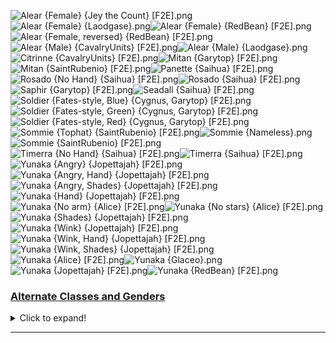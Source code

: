 ![Alear {Female} {Jey the Count} [F2E].png](https://raw.githubusercontent.com/Klokinator/FE-Repo/main/Portrait%20Repository/FE17%20Mugs%20(Engage)/Alear%20(Female)%20%7BJey%20the%20Count%7D%20%5BF2E%5D.png "Alear {Female} {Jey the Count} [F2E].png")![Alear {Female} {Laodgase}.png](https://raw.githubusercontent.com/Klokinator/FE-Repo/main/Portrait%20Repository/FE17%20Mugs%20(Engage)/Alear%20(Female)%20%7BLaodgase%7D.png "Alear {Female} {Laodgase}.png")![Alear {Female} {RedBean} [F2E].png](https://raw.githubusercontent.com/Klokinator/FE-Repo/main/Portrait%20Repository/FE17%20Mugs%20(Engage)/Alear%20(Female)%20%7BRedBean%7D%20%5BF2E%5D.png "Alear {Female} {RedBean} [F2E].png")![Alear {Female, reversed} {RedBean} [F2E].png](https://raw.githubusercontent.com/Klokinator/FE-Repo/main/Portrait%20Repository/FE17%20Mugs%20(Engage)/Alear%20(Female,%20reversed)%20%7BRedBean%7D%20%5BF2E%5D.png "Alear {Female, reversed} {RedBean} [F2E].png")![Alear {Male} {CavalryUnits} [F2E].png](https://raw.githubusercontent.com/Klokinator/FE-Repo/main/Portrait%20Repository/FE17%20Mugs%20(Engage)/Alear%20(Male)%20%7BCavalryUnits%7D%20%5BF2E%5D.png "Alear {Male} {CavalryUnits} [F2E].png")![Alear {Male} {Laodgase}.png](https://raw.githubusercontent.com/Klokinator/FE-Repo/main/Portrait%20Repository/FE17%20Mugs%20(Engage)/Alear%20(Male)%20%7BLaodgase%7D.png "Alear {Male} {Laodgase}.png")![Citrinne {CavalryUnits} [F2E].png](https://raw.githubusercontent.com/Klokinator/FE-Repo/main/Portrait%20Repository/FE17%20Mugs%20(Engage)/Citrinne%20%7BCavalryUnits%7D%20%5BF2E%5D.png "Citrinne {CavalryUnits} [F2E].png")![Mitan {Garytop} [F2E].png](https://raw.githubusercontent.com/Klokinator/FE-Repo/main/Portrait%20Repository/FE17%20Mugs%20(Engage)/Mitan%20%7BGarytop%7D%20%5BF2E%5D.png "Mitan {Garytop} [F2E].png")![Mitan {SaintRubenio} [F2E].png](https://raw.githubusercontent.com/Klokinator/FE-Repo/main/Portrait%20Repository/FE17%20Mugs%20(Engage)/Mitan%20%7BSaintRubenio%7D%20%5BF2E%5D.png "Mitan {SaintRubenio} [F2E].png")![Panette {Saihua} [F2E].png](https://raw.githubusercontent.com/Klokinator/FE-Repo/main/Portrait%20Repository/FE17%20Mugs%20(Engage)/Panette%20%7BSaihua%7D%20%5BF2E%5D.png "Panette {Saihua} [F2E].png")![Rosado {No Hand} {Saihua} [F2E].png](https://raw.githubusercontent.com/Klokinator/FE-Repo/main/Portrait%20Repository/FE17%20Mugs%20(Engage)/Rosado%20(No%20Hand)%20%7BSaihua%7D%20%5BF2E%5D.png "Rosado {No Hand} {Saihua} [F2E].png")![Rosado {Saihua} [F2E].png](https://raw.githubusercontent.com/Klokinator/FE-Repo/main/Portrait%20Repository/FE17%20Mugs%20(Engage)/Rosado%20%7BSaihua%7D%20%5BF2E%5D.png "Rosado {Saihua} [F2E].png")![Saphir {Garytop} [F2E].png](https://raw.githubusercontent.com/Klokinator/FE-Repo/main/Portrait%20Repository/FE17%20Mugs%20(Engage)/Saphir%20%7BGarytop%7D%20%5BF2E%5D.png "Saphir {Garytop} [F2E].png")![Seadall {Saihua} [F2E].png](https://raw.githubusercontent.com/Klokinator/FE-Repo/main/Portrait%20Repository/FE17%20Mugs%20(Engage)/Seadall%20%7BSaihua%7D%20%5BF2E%5D.png "Seadall {Saihua} [F2E].png")![Soldier {Fates-style, Blue} {Cygnus, Garytop} [F2E].png](https://raw.githubusercontent.com/Klokinator/FE-Repo/main/Portrait%20Repository/FE17%20Mugs%20(Engage)/Soldier%20(Fates-style,%20Blue)%20%7BCygnus,%20Garytop%7D%20%5BF2E%5D.png "Soldier {Fates-style, Blue} {Cygnus, Garytop} [F2E].png")![Soldier {Fates-style, Green} {Cygnus, Garytop} [F2E].png](https://raw.githubusercontent.com/Klokinator/FE-Repo/main/Portrait%20Repository/FE17%20Mugs%20(Engage)/Soldier%20(Fates-style,%20Green)%20%7BCygnus,%20Garytop%7D%20%5BF2E%5D.png "Soldier {Fates-style, Green} {Cygnus, Garytop} [F2E].png")![Soldier {Fates-style, Red} {Cygnus, Garytop} [F2E].png](https://raw.githubusercontent.com/Klokinator/FE-Repo/main/Portrait%20Repository/FE17%20Mugs%20(Engage)/Soldier%20(Fates-style,%20Red)%20%7BCygnus,%20Garytop%7D%20%5BF2E%5D.png "Soldier {Fates-style, Red} {Cygnus, Garytop} [F2E].png")![Sommie {Tophat} {SaintRubenio} [F2E].png](https://raw.githubusercontent.com/Klokinator/FE-Repo/main/Portrait%20Repository/FE17%20Mugs%20(Engage)/Sommie%20(Tophat)%20%7BSaintRubenio%7D%20%5BF2E%5D.png "Sommie {Tophat} {SaintRubenio} [F2E].png")![Sommie {Nameless}.png](https://raw.githubusercontent.com/Klokinator/FE-Repo/main/Portrait%20Repository/FE17%20Mugs%20(Engage)/Sommie%20%7BNameless%7D.png "Sommie {Nameless}.png")![Sommie {SaintRubenio} [F2E].png](https://raw.githubusercontent.com/Klokinator/FE-Repo/main/Portrait%20Repository/FE17%20Mugs%20(Engage)/Sommie%20%7BSaintRubenio%7D%20%5BF2E%5D.png "Sommie {SaintRubenio} [F2E].png")![Timerra {No Hand} {Saihua} [F2E].png](https://raw.githubusercontent.com/Klokinator/FE-Repo/main/Portrait%20Repository/FE17%20Mugs%20(Engage)/Timerra%20(No%20Hand)%20%7BSaihua%7D%20%5BF2E%5D.png "Timerra {No Hand} {Saihua} [F2E].png")![Timerra {Saihua} [F2E].png](https://raw.githubusercontent.com/Klokinator/FE-Repo/main/Portrait%20Repository/FE17%20Mugs%20(Engage)/Timerra%20%7BSaihua%7D%20%5BF2E%5D.png "Timerra {Saihua} [F2E].png")![Yunaka {Angry} {Jopettajah} [F2E].png](https://raw.githubusercontent.com/Klokinator/FE-Repo/main/Portrait%20Repository/FE17%20Mugs%20(Engage)/Yunaka%20(Angry)%20%7BJopettajah%7D%20%5BF2E%5D.png "Yunaka {Angry} {Jopettajah} [F2E].png")![Yunaka {Angry, Hand} {Jopettajah} [F2E].png](https://raw.githubusercontent.com/Klokinator/FE-Repo/main/Portrait%20Repository/FE17%20Mugs%20(Engage)/Yunaka%20(Angry,%20Hand)%20%7BJopettajah%7D%20%5BF2E%5D.png "Yunaka {Angry, Hand} {Jopettajah} [F2E].png")![Yunaka {Angry, Shades} {Jopettajah} [F2E].png](https://raw.githubusercontent.com/Klokinator/FE-Repo/main/Portrait%20Repository/FE17%20Mugs%20(Engage)/Yunaka%20(Angry,%20Shades)%20%7BJopettajah%7D%20%5BF2E%5D.png "Yunaka {Angry, Shades} {Jopettajah} [F2E].png")![Yunaka {Hand} {Jopettajah} [F2E].png](https://raw.githubusercontent.com/Klokinator/FE-Repo/main/Portrait%20Repository/FE17%20Mugs%20(Engage)/Yunaka%20(Hand)%20%7BJopettajah%7D%20%5BF2E%5D.png "Yunaka {Hand} {Jopettajah} [F2E].png")![Yunaka {No arm} {Alice} [F2E].png](https://raw.githubusercontent.com/Klokinator/FE-Repo/main/Portrait%20Repository/FE17%20Mugs%20(Engage)/Yunaka%20(No%20arm)%20%7BAlice%7D%20%5BF2E%5D.png "Yunaka {No arm} {Alice} [F2E].png")![Yunaka {No stars} {Alice} [F2E].png](https://raw.githubusercontent.com/Klokinator/FE-Repo/main/Portrait%20Repository/FE17%20Mugs%20(Engage)/Yunaka%20(No%20stars)%20%7BAlice%7D%20%5BF2E%5D.png "Yunaka {No stars} {Alice} [F2E].png")![Yunaka {Shades} {Jopettajah} [F2E].png](https://raw.githubusercontent.com/Klokinator/FE-Repo/main/Portrait%20Repository/FE17%20Mugs%20(Engage)/Yunaka%20(Shades)%20%7BJopettajah%7D%20%5BF2E%5D.png "Yunaka {Shades} {Jopettajah} [F2E].png")![Yunaka {Wink} {Jopettajah} [F2E].png](https://raw.githubusercontent.com/Klokinator/FE-Repo/main/Portrait%20Repository/FE17%20Mugs%20(Engage)/Yunaka%20(Wink)%20%7BJopettajah%7D%20%5BF2E%5D.png "Yunaka {Wink} {Jopettajah} [F2E].png")![Yunaka {Wink, Hand} {Jopettajah} [F2E].png](https://raw.githubusercontent.com/Klokinator/FE-Repo/main/Portrait%20Repository/FE17%20Mugs%20(Engage)/Yunaka%20(Wink,%20Hand)%20%7BJopettajah%7D%20%5BF2E%5D.png "Yunaka {Wink, Hand} {Jopettajah} [F2E].png")![Yunaka {Wink, Shades} {Jopettajah} [F2E].png](https://raw.githubusercontent.com/Klokinator/FE-Repo/main/Portrait%20Repository/FE17%20Mugs%20(Engage)/Yunaka%20(Wink,%20Shades)%20%7BJopettajah%7D%20%5BF2E%5D.png "Yunaka {Wink, Shades} {Jopettajah} [F2E].png")![Yunaka {Alice} [F2E].png](https://raw.githubusercontent.com/Klokinator/FE-Repo/main/Portrait%20Repository/FE17%20Mugs%20(Engage)/Yunaka%20%7BAlice%7D%20%5BF2E%5D.png "Yunaka {Alice} [F2E].png")![Yunaka {Glaceo}.png](https://raw.githubusercontent.com/Klokinator/FE-Repo/main/Portrait%20Repository/FE17%20Mugs%20(Engage)/Yunaka%20%7BGlaceo%7D.png "Yunaka {Glaceo}.png")![Yunaka {Jopettajah} [F2E].png](https://raw.githubusercontent.com/Klokinator/FE-Repo/main/Portrait%20Repository/FE17%20Mugs%20(Engage)/Yunaka%20%7BJopettajah%7D%20%5BF2E%5D.png "Yunaka {Jopettajah} [F2E].png")![Yunaka {RedBean} [F2E].png](https://raw.githubusercontent.com/Klokinator/FE-Repo/main/Portrait%20Repository/FE17%20Mugs%20(Engage)/Yunaka%20%7BRedBean%7D%20%5BF2E%5D.png "Yunaka {RedBean} [F2E].png")

### [Alternate Classes and Genders](Alternate%20Classes%20and%20Genders)

<details><summary>Click to expand!</summary>

![Etie {M} {Cygnus}.png](https://raw.githubusercontent.com/Klokinator/FE-Repo/main/Portrait%20Repository/FE17%20Mugs%20(Engage)/Alternate%20Classes%20and%20Genders/Etie%20(M)%20%7BCygnus%7D.png "Etie {M} {Cygnus}.png")



----



</details>



----

